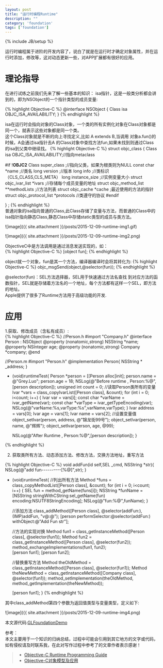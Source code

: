 ```yaml
---
layout: post
title: "运行时编程Runtime"
description: ""
category: 'foundation'
tags: ['foundation']
---
```

{% include JB/setup %}

运行时编程属于进阶的开发内容了，说白了就是在运行时才确定对象属性，并在运行时添加，修改等，这对动态更新一些，对APP扩展都有很好的应用。

<!--more-->

# 理论指导   
在进行试练之前我们先来了解一些基本的知识：
isa指针，这是一般类分析都会讲到的，即为NSObject的一个指针类型的成员变量:

{% highlight Objective-C %}
@interface NSObject <NSObject> {
    Class isa  OBJC_ISA_AVAILABILITY;
}
{% endhighlight %}  

isa在运行时会指向对象的Class对象，一个类的所有实例化对象在Class对象都是同一个，就表示这些对象都是同一个类。  
这个Class对象就是不断的向上寻找定义,比如 A extends B,当调用 对象a.fun()的时候，A会通过isa指针去A 的Class对象中查找方法fun,如果未找到则通过Class的isa到父类中继续找。
{% highlight Objective-C %}
struct objc_class {
    Class isa  OBJC_ISA_AVAILABILITY;//指向metaclass

#if !__OBJC2__
    Class super_class                                        ;//指向父类，如果为根类则为NULL
    const char *name                                         ;//类名
    long version                                             ;//版本
    long info                                                ;//类标识（CLS_CLASS,CLS_META）
    long instance_size                                       ;//实例变量大小
    struct objc_ivar_list *ivars                             ;//存储每个成员变量的地址
    struct objc_method_list **methodLists                    ;//方法列表
    struct objc_cache *cache                                 ;最近使用的方法的指针
    struct objc_protocol_list *protocols //类遵守的协议
#endif

} ;
{% endhighlight %}  
普通对象的isa指向普通的Class,此Class存储了变量与方法，而普通的Class中的isa指针指向静态Class,静态Class中存储static类型的成员与类方法。

![image]({{ site.attachment }}/posts/2015-12-09-runtime-img1.gif) 


![image]({{ site.attachment }}/posts/2015-12-09-runtime-img2.png) 

ObjectiveC中是方法调用是通过消息发送实现的，如：  
{% highlight Objective-C %}
[object fun];
{% endhighlight %}  

object就一个对象，fun是其一个方法，编译器编译时会将其转化为:
{% highlight Objective-C %}
objc_msgSend(object,@selector(fun));
{% endhighlight %}  

@selector(fun)：SEL方法选择器，SEL用于快速通过方法名查找 到对应方法的函数指针，SEL就是存储着方法名的一个地址，每个方法都有这样一个SEL，即方法的地址。  
Apple提供了很多了Runtime方法用于高级功能的开发.

# 应用  
1.获取、修改成员（含私有成员）:    
{% highlight Objective-C %}
//Person.h
#import "Company.h"
@interface Person : NSObject
@property (nonatomic,strong) NSString *name;
@property NSInteger age;
@property (nonatomic,strong) Company *company;
@end

//Person.m
#import "Person.h"
@implementation Person{
    NSString * _address;
}

- (void)runtimeTest{
    Person *person = [[Person alloc]init];
    person.name = @"Grey.Luo";
    person.age = 18;
    NSLog(@"Before runtime , Person:%@",[person description]);
    unsigned int count = 0;
    //读取Person类所有的变量
    Ivar *vars = class_copyIvarList([Person class], &count);
    for (int i = 0; i<count; i++) {
        Ivar var = vars[i];
        const char *varName = ivar_getName(var);
        const char *varType = ivar_getTypeEncoding(var);
        NSLog(@"varName:%s,varType:%s",varName,varType);
    }
    Ivar address = vars[0];
    Ivar age = vars[1];
    Ivar name = vars[2];
    //设置变量值
    object_setIvar(person, address, @"锦龙街99号");
    object_setIvar(person, name, @"辉辉");
    object_setIvar(person, age, @99);
    
    NSLog(@"After Runtime , Person:%@",[person description]);
}

{% endhighlight %}  

2. 获取类所有方法、动态添加方法、修改方法，交换方法地址，重写方法  

{% highlight Objective-C %}
void addFun(id self,SEL _cmd, NSString *str){
    NSLog(@"add fun----------[%@]",str);
}
- (void)runtimeTest{
	//列出所有方法
	Method *funs = class_copyMethodList([Person class], &count);
	for (int i = 0; i<count; i++) {
		SEL fun = method_getName(funs[i]);
		NSString *funName = [NSString stringWithCString:sel_getName(fun) encoding:NSUTF8StringEncoding];
		NSLog(@"fun:%@",funName);
	}

	//添加方法
	class_addMethod([Person class], @selector(addFun:), (IMP)addFun, "v@:@");
	[person performSelector:@selector(addFun:) withObject:@"Add Fun str"];

	//方法的实现对换
	Method fun1 = class_getInstanceMethod([Person class], @selector(fun1));
	Method fun2 = class_getInstanceMethod([Person class], @selector(fun2));
	method_exchangeImplementations(fun1, fun2);    
	[person fun1];
	[person fun2];

	//替换重写方法
	Method theOldMethod = class_getInstanceMethod([Person class], @selector(fun1));
	Method theNewMethod = class_getInstanceMethod([Company class], @selector(fun1));
	method_setImplementation(theOldMethod, method_getImplementation(theNewMethod));

	[person fun1];
}
{% endhighlight %}  


其中class_addMethod第四个参数为返回值类型与变量类型，定义如下:

![image]({{ site.attachment }}/posts/2015-12-09-runtime-img4.png) 

本文源代码:[GLFoundationDemo](https://github.com/GrayLuo/GLFoundationDemo)

参考：  
本文主要用于一个知识的归纳总结，过程中可能会引用到其它地方的文字或代码，如有侵权请及时联系我，在此对写作过程中参考了的文章作者表示感谢！   

 > * [Objective-C Runtime Programming Guide](https://developer.apple.com/library/mac/documentation/Cocoa/Conceptual/ObjCRuntimeGuide/Articles/ocrtHowMessagingWorks.html#//apple_ref/doc/uid/TP40008048-CH104-SW1)  
 > * [Objective-C对象模型及应用](http://blog.devtang.com/blog/2013/10/15/objective-c-object-model/)
